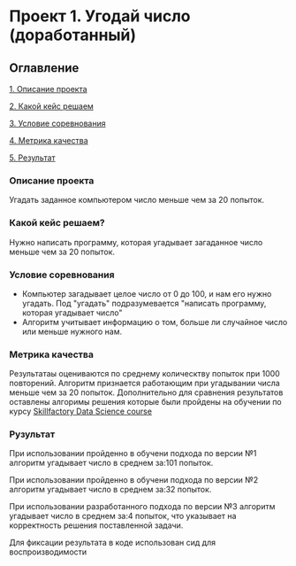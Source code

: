 # Проект 1. Угодай число (доработанный)

## Оглавление
[1. Описание проекта](_____)

[2. Какой кейс решаем](_____)

[3. Условие соревнования](_____)

[4. Метрика качества](_____)

[5. Результат](_____)

### Описание проекта
Угадать заданное компьютером число меньше чем за 20 попыток.

### Какой кейс решаем?
Нужно написать программу, которая угадывает загаданное число меньше чем за 20 попыток.

### Условие соревнования
- Компьютер загадывает целое число от 0 до 100, и нам его нужно угадать. Под "угадать" подразумевается "написать программу, которая угадывает число"
- Алгоритм учитывает информацию о том, больше ли случайное число или меньше нужного нам.

### Метрика качества
Результатаы оцениваются по среднему колическтву попыток при 1000 повторений. Алгоритм признается работающим при угадывании числа меньше чем за 20 попыток.
Дополнительно для сравнения результатов оставлены алгоримы решения которые были пройдены на обучении по курсу [Skillfactory Data Science course](https://skillfactory.ru/data-scientisr)

### Рузультат

При использовании пройденно в обучени подхода по версии №1 алгоритм угадывает число в среднем за:101 попыток.

При использовании пройденно в обучени подхода по версии №2 алгоритм угадывает число в среднем за:32 попыток.

При использовании разработанного подхода по версии №3 алгоритм угадывает число в среднем за:4 попыток, что указывает на корректность решения поставленной задачи.

Для фиксации результата в коде использован сид для воспроизводимости



